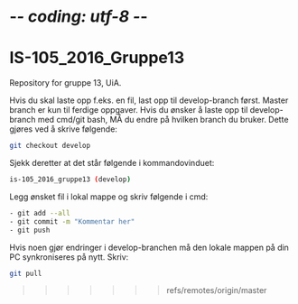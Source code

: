 # -*- coding: utf-8 -*-
# IS-105_2016_Gruppe13
Repository for gruppe 13, UiA.

Hvis du skal laste opp f.eks. en fil, last opp til develop-branch først. Master branch er kun til ferdige oppgaver.
Hvis du ønsker å laste opp til develop-branch med cmd/git bash, MÅ du endre på hvilken branch du bruker. Dette gjøres ved å skrive følgende:

```sh
git checkout develop
```

Sjekk deretter at det står følgende i kommandovinduet:
```sh
is-105_2016_gruppe13 (develop)
```

Legg ønsket fil i lokal mappe og skriv følgende i cmd:
```sh
- git add --all
- git commit -m "Kommentar her"
- git push
```

Hvis noen gjør endringer i develop-branchen må den lokale mappen på din PC synkroniseres på nytt. Skriv:
```sh
git pull
```
>>>>>>> refs/remotes/origin/master
